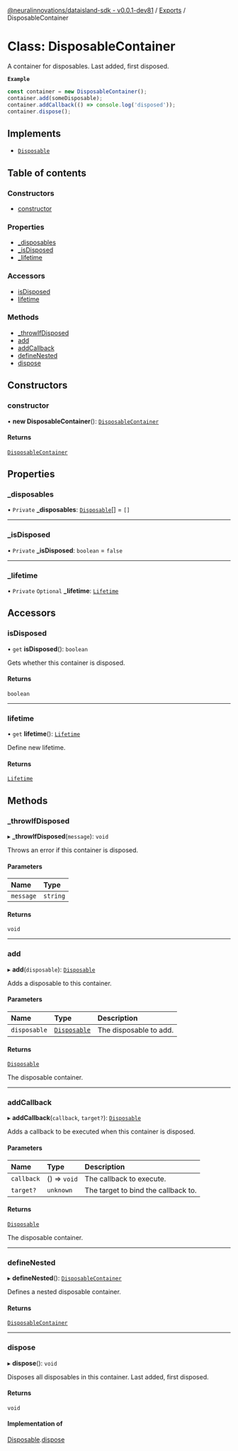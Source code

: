 [@neuralinnovations/dataisland-sdk - v0.0.1-dev81](../../README.md) / [Exports](../modules.md) / DisposableContainer

# Class: DisposableContainer

A container for disposables.
Last added, first disposed.

**`Example`**

```ts
const container = new DisposableContainer();
container.add(someDisposable);
container.addCallback(() => console.log('disposed'));
container.dispose();
```

## Implements

- [`Disposable`](../interfaces/Disposable.md)

## Table of contents

### Constructors

- [constructor](DisposableContainer.md#constructor)

### Properties

- [\_disposables](DisposableContainer.md#_disposables)
- [\_isDisposed](DisposableContainer.md#_isdisposed)
- [\_lifetime](DisposableContainer.md#_lifetime)

### Accessors

- [isDisposed](DisposableContainer.md#isdisposed)
- [lifetime](DisposableContainer.md#lifetime)

### Methods

- [\_throwIfDisposed](DisposableContainer.md#_throwifdisposed)
- [add](DisposableContainer.md#add)
- [addCallback](DisposableContainer.md#addcallback)
- [defineNested](DisposableContainer.md#definenested)
- [dispose](DisposableContainer.md#dispose)

## Constructors

### constructor

• **new DisposableContainer**(): [`DisposableContainer`](DisposableContainer.md)

#### Returns

[`DisposableContainer`](DisposableContainer.md)

## Properties

### \_disposables

• `Private` **\_disposables**: [`Disposable`](../interfaces/Disposable.md)[] = `[]`

___

### \_isDisposed

• `Private` **\_isDisposed**: `boolean` = `false`

___

### \_lifetime

• `Private` `Optional` **\_lifetime**: [`Lifetime`](Lifetime.md)

## Accessors

### isDisposed

• `get` **isDisposed**(): `boolean`

Gets whether this container is disposed.

#### Returns

`boolean`

___

### lifetime

• `get` **lifetime**(): [`Lifetime`](Lifetime.md)

Define new lifetime.

#### Returns

[`Lifetime`](Lifetime.md)

## Methods

### \_throwIfDisposed

▸ **_throwIfDisposed**(`message`): `void`

Throws an error if this container is disposed.

#### Parameters

| Name | Type |
| :------ | :------ |
| `message` | `string` |

#### Returns

`void`

___

### add

▸ **add**(`disposable`): [`Disposable`](../interfaces/Disposable.md)

Adds a disposable to this container.

#### Parameters

| Name | Type | Description |
| :------ | :------ | :------ |
| `disposable` | [`Disposable`](../interfaces/Disposable.md) | The disposable to add. |

#### Returns

[`Disposable`](../interfaces/Disposable.md)

The disposable container.

___

### addCallback

▸ **addCallback**(`callback`, `target?`): [`Disposable`](../interfaces/Disposable.md)

Adds a callback to be executed when this container is disposed.

#### Parameters

| Name | Type | Description |
| :------ | :------ | :------ |
| `callback` | () => `void` | The callback to execute. |
| `target?` | `unknown` | The target to bind the callback to. |

#### Returns

[`Disposable`](../interfaces/Disposable.md)

The disposable container.

___

### defineNested

▸ **defineNested**(): [`DisposableContainer`](DisposableContainer.md)

Defines a nested disposable container.

#### Returns

[`DisposableContainer`](DisposableContainer.md)

___

### dispose

▸ **dispose**(): `void`

Disposes all disposables in this container. Last added, first disposed.

#### Returns

`void`

#### Implementation of

[Disposable](../interfaces/Disposable.md).[dispose](../interfaces/Disposable.md#dispose)
